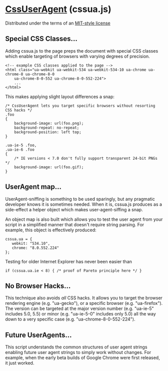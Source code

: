 # [CssUserAgent][1] (cssua.js)
Distributed under the terms of an [MIT-style license][2]

## Special CSS Classes...

Adding cssua.js to the page preps the document with special CSS classes which enable targeting of browsers with varying degrees of precision.

	<!-- example CSS classes applied to the page -->
	<html class="ua-webkit ua-webkit-534 ua-webkit-534-10 ua-chrome ua-chrome-8 ua-chrome-8-0
		ua-chrome-8-0-552 ua-chrome-8-0-552-224">
		...
	</html>

This makes applying slight layout differences a snap:

	/* CssUserAgent lets you target specific browsers without resorting CSS hacks */
	.foo
	{
		background-image: url(foo.png);
		background-repeat: no-repeat;
		background-position: left top;
	}

	.ua-ie-5 .foo,
	.ua-ie-6 .foo
	{
		/* IE versions < 7.0 don't fully support transparent 24-bit PNGs */
		background-image: url(foo.gif);
	}

## UserAgent map...

UserAgent-sniffing is something to be used sparingly, but any pragmatic developer knows it is
sometimes needed. When it is, cssua.js produces as a side-effect a helper object which makes
user-agent-siffing a snap.

An object map is also built which allows you to test the user agent from your script in a simplified
manner that doesn't require string parsing. For example, this object is effectively produced:

	cssua.ua = {
	   webkit: "534.10",
	   chrome: "8.0.552.224"
	};

Testing for older Internet Explorer has never been easier than

	if (cssua.ua.ie < 8) { /* proof of Pareto principle here */ }

## No Browser Hacks...

This technique also avoids *all* CSS hacks. It allows you to target the browser rendering engine
(e.g. "ua-gecko"), or a specific browser (e.g. "ua-firefox"). The version can be targeted at the major version
number (e.g. "ua-ie-5" includes 5.0, 5.5) or minor (e.g. "ua-ie-5-0" includes only 5.0) all the way down
to a very specific case (e.g. "ua-chrome-8-0-552-224").

## Future UserAgents...

This script understands the common structures of user agent strings enabling future user agent strings to simply
work without changes. For example, when the early beta builds of Google Chrome were first released,
it just worked.

  [1]: http://cssuseragent.org
  [2]: https://bitbucket.org/mckamey/cssuseragent/src/tip/LICENSE.txt
